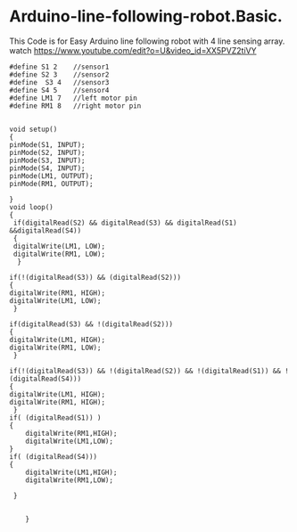 # Arduino-line-following-robot.Basic.
This Code is for Easy Arduino line following robot with 4 line sensing array. watch https://www.youtube.com/edit?o=U&video_id=XX5PVZ2tiVY
     
     
    #define S1 2    //sensor1
    #define S2 3    //sensor2
    #define  S3 4   //sensor3
    #define S4 5    //sensor4
    #define LM1 7   //left motor pin
    #define RM1 8   //right motor pin
       

    void setup()
    {
    pinMode(S1, INPUT);
    pinMode(S2, INPUT);
    pinMode(S3, INPUT);
    pinMode(S4, INPUT);
    pinMode(LM1, OUTPUT);
    pinMode(RM1, OUTPUT);

    }
    void loop()
    {
     if(digitalRead(S2) && digitalRead(S3) && digitalRead(S1) &&digitalRead(S4))
     {
     digitalWrite(LM1, LOW);
     digitalWrite(RM1, LOW);
      }
  
    if(!(digitalRead(S3)) && (digitalRead(S2)))   
    {
    digitalWrite(RM1, HIGH);
    digitalWrite(LM1, LOW);
     }
  
    if(digitalRead(S3) && !(digitalRead(S2)))
    {
    digitalWrite(LM1, HIGH);
    digitalWrite(RM1, LOW);
     }
  
    if(!(digitalRead(S3)) && !(digitalRead(S2)) && !(digitalRead(S1)) && !(digitalRead(S4)))
    {
    digitalWrite(LM1, HIGH);
    digitalWrite(RM1, HIGH);
     }
    if( (digitalRead(S1)) )
    {
        digitalWrite(RM1,HIGH);
        digitalWrite(LM1,LOW);
    }
    if( (digitalRead(S4)))
    {
        digitalWrite(LM1,HIGH);
        digitalWrite(RM1,LOW);
        
     }
    
    
        }﻿
